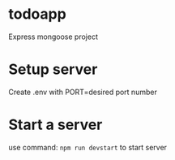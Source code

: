 # todoapp
Express mongoose project
# Setup server
Create .env with PORT=desired port number
# Start a server
use command:
  <code>npm run devstart</code>
to start server
